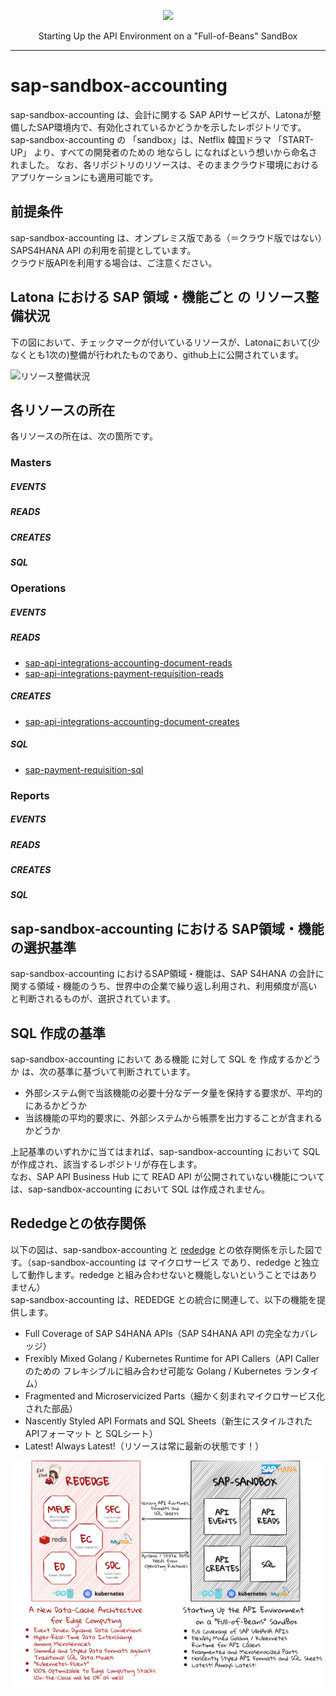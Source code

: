 <p align="center"> <img src="https://user-images.githubusercontent.com/91356865/144049159-1ebbd095-87d2-4a3c-81cb-277cc1d4c7b7.png" width="300"> </p> <p align="center"> Starting Up the API Environment on a "Full-of-Beans" SandBox </p>

***

# sap-sandbox-accounting  
sap-sandbox-accounting は、会計に関する SAP APIサービスが、Latonaが整備したSAP環境内で、有効化されているかどうかを示したレポジトリです。
sap-sandbox-accounting の 「sandbox」は、Netflix 韓国ドラマ 「START-UP」 より、すべての開発者のための 地ならし になればという想いから命名されました。
なお、各リポジトリのリソースは、そのままクラウド環境におけるアプリケーションにも適用可能です。

## 前提条件  
sap-sandbox-accounting は、オンプレミス版である（＝クラウド版ではない）SAPS4HANA API の利用を前提としています。  
クラウド版APIを利用する場合は、ご注意ください。  

## Latona における SAP 領域・機能ごと の リソース整備状況    
下の図において、チェックマークが付いているリソースが、Latonaにおいて(少なくとも1次の)整備が行われたものであり、github上に公開されています。  

![リソース整備状況](documents/sap_sandbox_accounting_20220911.drawio.png)

## 各リソースの所在  
各リソースの所在は、次の箇所です。  

### Masters 
##### EVENTS


##### READS


##### CREATES


##### SQL




### Operations  
##### EVENTS


##### READS

*  [sap-api-integrations-accounting-document-reads](https://github.com/latonaio/sap-api-integrations-accounting-document-reads)
*  [sap-api-integrations-payment-requisition-reads](https://github.com/latonaio/sap-api-integrations-payment-requisition-reads)
 

##### CREATES

*  [sap-api-integrations-accounting-document-creates](https://github.com/latonaio/sap-api-integrations-accounting-document-creates)

##### SQL

* [sap-payment-requisition-sql](https://github.com/latonaio/sap-payment-requisition-sql)  

### Reports  
##### EVENTS
 

##### READS

 

##### CREATES


##### SQL
 

## sap-sandbox-accounting における SAP領域・機能 の選択基準
sap-sandbox-accounting におけるSAP領域・機能は、SAP S4HANA の会計に関する領域・機能のうち、世界中の企業で繰り返し利用され、利用頻度が高いと判断されるものが、選択されています。  

## SQL 作成の基準
sap-sandbox-accounting において ある機能 に対して SQL を 作成するかどうか は、次の基準に基づいて判断されています。  

* 外部システム側で当該機能の必要十分なデータ量を保持する要求が、平均的にあるかどうか  
* 当該機能の平均的要求に、外部システムから帳票を出力することが含まれるかどうか  

上記基準のいずれかに当てはまれば、sap-sandbox-accounting において SQL が作成され、該当するレポジトリが存在します。  
なお、SAP API Business Hub にて READ API が公開されていない機能については、sap-sandbox-accounting において SQL は作成されません。  


## Rededgeとの依存関係  
以下の図は、sap-sandbox-accounting と [rededge](https://github.com/latonaio/rededge) との依存関係を示した図です。（sap-sandbox-accounting は マイクロサービス であり、rededge と独立して動作します。rededge と組み合わせないと機能しないということではありません）    
sap-sandbox-accounting は、REDEDGE との統合に関連して、以下の機能を提供します。  

* Full Coverage of SAP S4HANA APIs（SAP S4HANA API の完全なカバレッジ）    
* Frexibly Mixed Golang / Kubernetes Runtime for API Callers（API Caller のための フレキシブルに組み合わせ可能な Golang / Kubernetes ランタイム）   
* Fragmented and Microservicized Parts（細かく刻まれマイクロサービス化された部品）  
* Nascently Styled API Formats and SQL Sheets（新生にスタイルされた APIフォーマット と SQLシート）  
* Latest! Always Latest!（リソースは常に最新の状態です！）  

![rededge_sap](documents/rededge_sap.drawio.png)  
